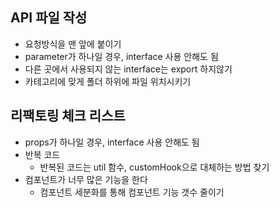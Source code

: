 ## API 파일 작성

- 요청방식을 맨 앞에 붙이기
- parameter가 하나일 경우, interface 사용 안해도 됨
- 다른 곳에서 사용되지 않는 interface는 export 하지않기
- 카테고리에 맞게 폴더 하위에 파일 위치시키기

## 리팩토링 체크 리스트

- props가 하나일 경우, interface 사용 안해도 됨
- 반복 코드
  - 반복된 코드는 util 함수, customHook으로 대체하는 방법 찾기
- 컴포넌트가 너무 많은 기능을 한다
  - 컴포넌트 세분화를 통해 컴포넌트 기능 갯수 줄이기
